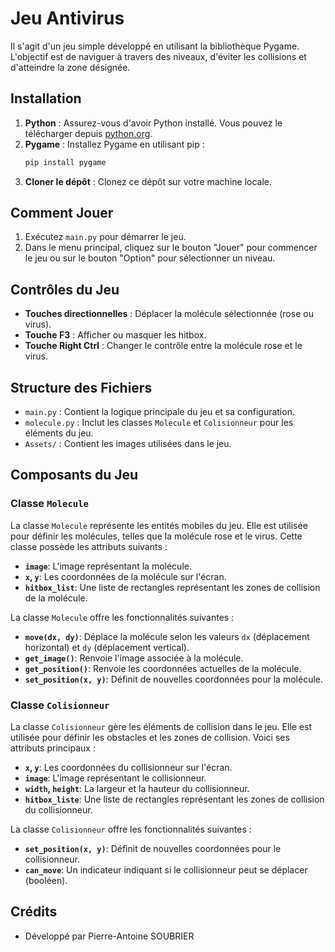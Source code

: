 
# Jeu Antivirus

Il s'agit d'un jeu simple développé en utilisant la bibliothèque Pygame. L'objectif est de naviguer à travers des niveaux, d'éviter les collisions et d'atteindre la zone désignée.

## Installation

1. **Python** : Assurez-vous d'avoir Python installé. Vous pouvez le télécharger depuis [python.org](https://www.python.org/).
2. **Pygame** : Installez Pygame en utilisant pip :
   ```bash
   pip install pygame
   ```
3. **Cloner le dépôt** : Clonez ce dépôt sur votre machine locale.

## Comment Jouer

1. Exécutez `main.py` pour démarrer le jeu.
2. Dans le menu principal, cliquez sur le bouton "Jouer" pour commencer le jeu ou sur le bouton "Option" pour sélectionner un niveau.

## Contrôles du Jeu

- **Touches directionnelles** : Déplacer la molécule sélectionnée (rose ou virus).
- **Touche F3** : Afficher ou masquer les hitbox.
- **Touche Right Ctrl** : Changer le contrôle entre la molécule rose et le virus.

## Structure des Fichiers

- `main.py` : Contient la logique principale du jeu et sa configuration.
- `molecule.py` : Inclut les classes `Molecule` et `Colisionneur` pour les éléments du jeu.
- `Assets/` : Contient les images utilisées dans le jeu.

## Composants du Jeu

### Classe `Molecule`

La classe `Molecule` représente les entités mobiles du jeu. Elle est utilisée pour définir les molécules, telles que la molécule rose et le virus. Cette classe possède les attributs suivants :

- **`image`**: L'image représentant la molécule.
- **`x`, `y`**: Les coordonnées de la molécule sur l'écran.
- **`hitbox_list`**: Une liste de rectangles représentant les zones de collision de la molécule.

La classe `Molecule` offre les fonctionnalités suivantes :

- **`move(dx, dy)`**: Déplace la molécule selon les valeurs `dx` (déplacement horizontal) et `dy` (déplacement vertical).
- **`get_image()`**: Renvoie l'image associée à la molécule.
- **`get_position()`**: Renvoie les coordonnées actuelles de la molécule.
- **`set_position(x, y)`**: Définit de nouvelles coordonnées pour la molécule.

### Classe `Colisionneur`

La classe `Colisionneur` gère les éléments de collision dans le jeu. Elle est utilisée pour définir les obstacles et les zones de collision. Voici ses attributs principaux :

- **`x`, `y`**: Les coordonnées du collisionneur sur l'écran.
- **`image`**: L'image représentant le collisionneur.
- **`width`, `height`**: La largeur et la hauteur du collisionneur.
- **`hitbox_liste`**: Une liste de rectangles représentant les zones de collision du collisionneur.

La classe `Colisionneur` offre les fonctionnalités suivantes :

- **`set_position(x, y)`**: Définit de nouvelles coordonnées pour le collisionneur.
- **`can_move`**: Un indicateur indiquant si le collisionneur peut se déplacer (booléen).



## Crédits

- Développé par Pierre-Antoine SOUBRIER

